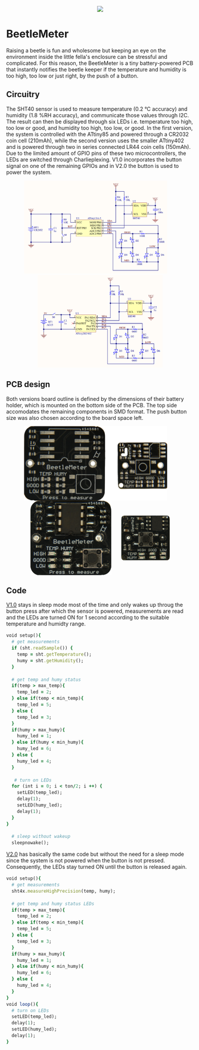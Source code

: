 <p align="center">
  <img src="images/cover.gif" height="250" />
</p>

# BeetleMeter
Raising a beetle is fun and wholesome but keeping an eye on the environment inside the little fella's enclosure can be stressful and complicated. For this reason, the BeetleMeter is a tiny battery-powered PCB that instantly notifies the beetle keeper if the temperature and humidity is too high, too low or just right, by the push of a button.

## Circuitry
The SHT40 sensor is used to measure temperature (0.2 °C accuracy) and humidity (1.8 %RH accuracy), and communicate those values through I2C. The result can then be displayed through six LEDs i.e. temperature too high, too low or good, and humidity too high, too low, or good. In the first version, the system is controlled with the ATtiny85 and powered through a CR2032 coin cell (210mAh), while the second version uses the smaller ATtiny402 and is powered through two in series connected LR44 coin cells (150mAh). Due to the limited amount of GPIO pins of these two microcontrollers, the LEDs are switched through Charlieplexing. V1.0 incorporates the button signal on one of the remaining GPIOs and in V2.0 the button is used to power the system.

<p align="center">
  <img src="images/v1_circuit.png" height="250" />
  &nbsp;&nbsp;&nbsp;&nbsp;&nbsp;
  <img src="images/v2_circuit.png" height="250" />
</p>

## PCB design
Both versions board outline is defined by the dimensions of their battery holder, which is mounted on the bottom side of the PCB. The top side accomodates the remaining components in SMD format. The push button size was also chosen according to the board space left.

<p align="center">
  <img align="middle" src="images/v1v2_front.png" height="200" />
  &nbsp;&nbsp;&nbsp;&nbsp;&nbsp;
  <img align="middle" src="images/v1_assembled.png" height="200" /> 
  &nbsp;&nbsp;&nbsp;&nbsp;&nbsp;
  <img align="middle" src="images/v2_assembled.png" height="120" />
</p>

## Code
[V1.0](code/BM-V1_measure-led-sleep/BM-V1_measure-led-sleep.ino) stays in sleep mode most of the time and only wakes up throug the button press after which the sensor is powered, measurements are read and the LEDs are turned ON for 1 second according to the suitable temperature and humidty range.

```ruby
void setup(){
  # get measurements
  if (sht.readSample()) {
    temp = sht.getTemperature();
    humy = sht.getHumidity();
  }

  # get temp and humy status
  if(temp > max_temp){
    temp_led = 2;
  } else if(temp < min_temp){
    temp_led = 5;
  } else {
    temp_led = 3;
  }
  if(humy > max_humy){
    humy_led = 1;
  } else if(humy < min_humy){
    humy_led = 6;
  } else {
    humy_led = 4;
  }

   # turn on LEDs
  for (int i = 0; i < ton/2; i ++) {
    setLED(temp_led);
    delay(1);
    setLED(humy_led);
    delay(1);
  }
}
  
  # sleep without wakeup
  sleepnowake();
```

[V2.0](code/BM-V2_measure-led/BM-V2_measure-led.ino) has basically the same code but without the need for a sleep mode since the system is not powered when the button is not pressed. Consequently, the LEDs stay turned ON until the button is released again.

```ruby
void setup(){
  # get measurements
  sht4x.measureHighPrecision(temp, humy);

  # get temp and humy status LEDs
  if(temp > max_temp){
    temp_led = 2;
  } else if(temp < min_temp){
    temp_led = 5;
  } else {
    temp_led = 3;
  }
  if(humy > max_humy){
    humy_led = 1;
  } else if(humy < min_humy){
    humy_led = 6;
  } else {
    humy_led = 4;
  }
}
void loop(){
  # turn on LEDs
  setLED(temp_led);
  delay(1);
  setLED(humy_led);
  delay(1);
}
```
